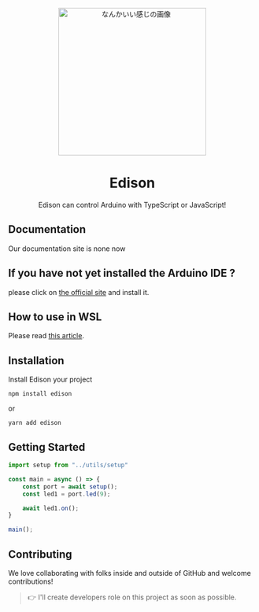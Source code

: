 <p align="center">
  <img width="300px" src="https://g" alt ="なんかいい感じの画像">
</p>

<h1 align="center">Edison</h1>

<p align="center">Edison can control Arduino with TypeScript or JavaScript!</p>

<p align="center">

</p>

## Documentation

Our documentation site is none now

## If you have not yet installed the Arduino IDE ?

please click on [the official site](https://www.arduino.cc/en/software) and install it.


## How to use in WSL

Please read [this article](https://zenn.dev/konjikun/articles/e905f4ce99d3ea).

## Installation

Install Edison your project

```console
npm install edison
```
or 
```console
yarn add edison
```

## Getting Started

```.ts
import setup from "../utils/setup"

const main = async () => {
    const port = await setup();
    const led1 = port.led(9);

    await led1.on();
}

main();
```

## Contributing

We love collaborating with folks inside and outside of GitHub and welcome contributions!

> 👉 I'll create developers role on this project as soon as possible.

